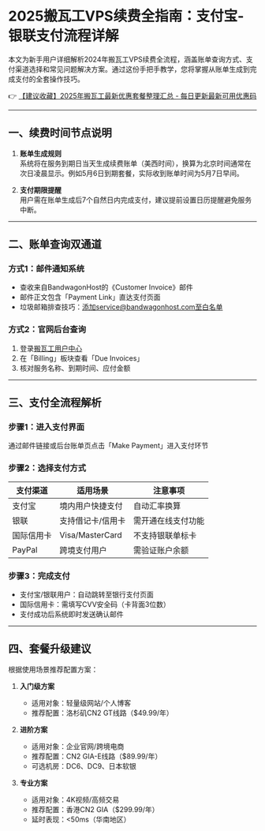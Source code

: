 # 2025搬瓦工VPS续费全指南：支付宝-银联支付流程详解

本文为新手用户详细解析2024年搬瓦工VPS续费全流程，涵盖账单查询方式、支付渠道选择和常见问题解决方案。通过这份手把手教学，您将掌握从账单生成到完成支付的全套操作技巧。

👉 [【建议收藏】2025年搬瓦工最新优惠套餐整理汇总 - 每日更新最新可用优惠码](https://bit.ly/banwagon)

---

## 一、续费时间节点说明
1. **账单生成规则**  
   系统将在服务到期日当天生成续费账单（美西时间），换算为北京时间通常在次日凌晨显示。例如5月6日到期套餐，实际收到账单时间为5月7日早间。

2. **支付期限提醒**  
   用户需在账单生成后7个自然日内完成支付，建议提前设置日历提醒避免服务中断。

---

## 二、账单查询双通道
### 方式1：邮件通知系统
- 查收来自BandwagonHost的《Customer Invoice》邮件
- 邮件正文包含「Payment Link」直达支付页面
- 垃圾邮箱排查技巧：添加service@bandwagonhost.com至白名单

### 方式2：官网后台查询
1. 登录[搬瓦工用户中心](https://bit.ly/banwagon)
2. 在「Billing」板块查看「Due Invoices」
3. 核对服务名称、到期时间、应付金额

---

## 三、支付全流程解析
### 步骤1：进入支付界面
通过邮件链接或后台账单页点击「Make Payment」进入支付环节

### 步骤2：选择支付方式
| 支付渠道   | 适用场景              | 注意事项                 |
|------------|-----------------------|--------------------------|
| 支付宝     | 境内用户快捷支付      | 自动汇率换算             |
| 银联       | 支持借记卡/信用卡     | 需开通在线支付功能       |
| 国际信用卡 | Visa/MasterCard       | 不支持银联单标卡         |
| PayPal     | 跨境支付用户          | 需验证账户余额           |

### 步骤3：完成支付
- 支付宝/银联用户：自动跳转至银行支付页面
- 国际信用卡：需填写CVV安全码（卡背面3位数）
- 支付成功后系统即时发送确认邮件

---

## 四、套餐升级建议
根据使用场景推荐配置方案：
1. **入门级方案**  
   - 适用对象：轻量级网站/个人博客
   - 推荐配置：洛杉矶CN2 GT线路（$49.99/年）

2. **进阶方案**  
   - 适用对象：企业官网/跨境电商
   - 推荐配置：CN2 GIA-E线路（$89.99/年）
   - 可选机房：DC6、DC9、日本软银

3. **专业方案**  
   - 适用对象：4K视频/高频交易
   - 推荐配置：香港CN2 GIA（$299.99/年）
   - 延时表现：<50ms（华南地区）
